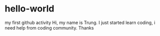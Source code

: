 # hello-world
my first github activity
Hi, my name is Trung.
I just started learn coding, i need help from coding community.
Thanks
